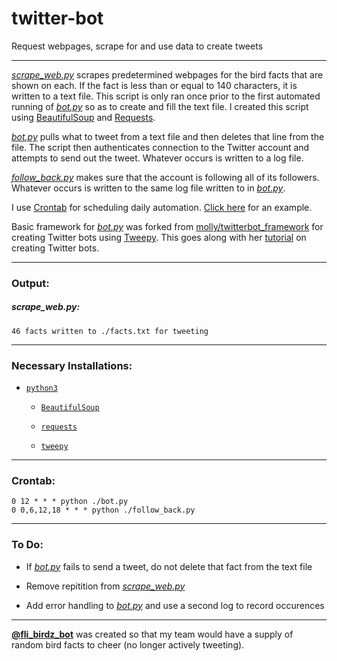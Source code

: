 # twitter-bot

Request webpages, scrape for and use data to create tweets

---

[<i>scrape_web.py</i>](https://github.com/magarenzo/twitter-bot/blob/master/scrape_web.py) scrapes predetermined webpages for the bird facts that are shown on each. If the fact is less than or equal to 140 characters, it is written to a text file. This script is only ran once prior to the first automated running of [<i>bot.py</i>](https://github.com/magarenzo/twitter-bot/blob/master/bot.py) so as to create and fill the text file. I created this script using [BeautifulSoup](https://www.crummy.com/software/BeautifulSoup/bs4/doc/) and [Requests](http://docs.python-requests.org/en/master/).

[<i>bot.py</i>](https://github.com/magarenzo/twitter-bot/blob/master/bot.py) pulls what to tweet from a text file and then deletes that line from the file. The script then authenticates connection to the Twitter account and attempts to send out the tweet. Whatever occurs is written to a log file.

[<i>follow_back.py</i>](https://github.com/magarenzo/twitter-bot/blob/master/follow_back.py) makes sure that the account is following all of its followers. Whatever occurs is written to the same log file written to in [<i>bot.py</i>](https://github.com/magarenzo/twitter-bot/blob/master/bot.py).

I use [Crontab](http://crontab.org/) for scheduling daily automation. [Click here](https://github.com/magarenzo/twitter-bot#crontab) for an example.

Basic framework for [*bot.py*](https://github.com/magarenzo/twitter-bot/blob/master/bot.py) was forked from [molly/twitterbot_framework](https://github.com/molly/twitterbot_framework) for creating Twitter bots using [Tweepy](http://www.tweepy.org). This goes along with her [tutorial](http://blog.mollywhite.net/twitter-bots-pt2/) on creating Twitter bots.

---

<h3>Output:</h3>

<h5><i>scrape_web.py</i>:</h5>

`46 facts written to ./facts.txt for tweeting`

---

<h3>Necessary Installations:</h3>

* [`python3`](https://docs.python.org/3/)

  * [`BeautifulSoup`](https://www.crummy.com/software/BeautifulSoup/bs4/doc/)

  * [`requests`](http://docs.python-requests.org/en/master/)

  * [`tweepy`](http://www.tweepy.org)

---

<h3>Crontab:</h3>

`0 12 * * * python ./bot.py`<br>`0 0,6,12,18 * * * python ./follow_back.py`

---

<h3>To Do:</h3>

* If [<i>bot.py</i>](https://github.com/magarenzo/twitter-bot/blob/master/bot.py) fails to send a tweet, do not delete that fact from the text file

* Remove repitition from [<i>scrape_web.py</i>](https://github.com/magarenzo/twitter-bot/blob/master/scrape_web.py)

* Add error handling to [<i>bot.py</i>](https://github.com/magarenzo/twitter-bot/blob/master/bot.py) and use a second log to record occurences

---

**[@fli_birdz_bot](https://twitter.com/fli_birdz_bot)** was created so that my team would have a supply of random bird facts to cheer (no longer actively tweeting).
